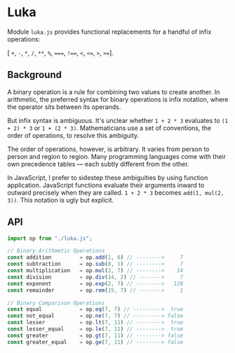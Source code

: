 # Luka

Module `luka.js` provides functional replacements for a handful of infix operations: 

[ `+`, `-`, `*`, `/`, `**`, `%`, `===`, `!==`, `<`, `<=`, `>`, `>=`].

## Background

A binary operation is a rule for combining two values to create another. In arithmetic, 
the preferred syntax for binary operations is infix notation, where the operator sits 
between its operands.

But infix syntax is ambiguous. It's unclear whether `1 + 2 * 3` evaluates to `(1 + 2) * 3` 
or `1 + (2 * 3)`. Mathematicians use a set of conventions, the order of operations, to resolve 
this ambiguity.

The order of operations, however, is arbitrary. It varies from person to person and region to region. 
Many programming languages come with their own precedence tables — each subtly different from the other.

In JavaScript, I prefer to sidestep these ambiguities by using function application. 
JavaScript functions evaluate their arguments inward to outward precisely when they are called. 
`1 + 2 * 3` becomes `add(1, mul(2, 3))`. This notation is ugly but explicit.

## API

```js
import op from "./luka.js";

// Binary Arithmetic Operations
const addition         = op.add(1, 6) // -------->     7
const subtraction      = op.sub(8, 1) // -------->     7
const multiplication   = op.mul(2, 7) // -------->    14
const division         = op.div(14, 2) // ------->     7
const exponent         = op.exp(2, 7) // -------->   128
const remainder        = op.rem(15, 7) // ------->     1

// Binary Comparison Operations
const equal            = op.eq(7, 7) // --------->  true
const not_equal        = op.ne(7, 7) // ---------> false
const lesser           = op.lt(7, 11) // -------->  true
const lesser_equal     = op.le(7, 11) // -------->  true
const greater          = op.gt(7, 11) // --------> false
const greater_equal    = op.ge(7, 11) // --------> false
```
